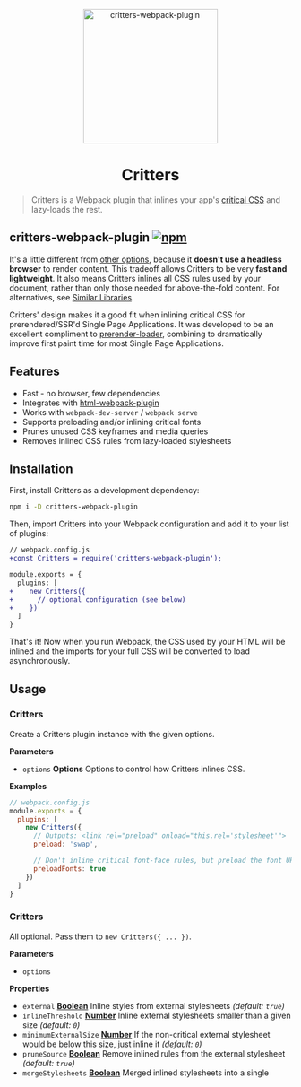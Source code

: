 <p align="center">
  <img src="https://i.imgur.com/J0jv1Sz.png" width="240" height="240" alt="critters-webpack-plugin">
  <h1 align="center">Critters</h1>
</p>

> Critters is a Webpack plugin that inlines your app's [critical CSS] and lazy-loads the rest.

## critters-webpack-plugin [![npm](https://img.shields.io/npm/v/critters-webpack-plugin.svg?style=flat)](https://www.npmjs.org/package/critters-webpack-plugin)

It's a little different from [other options](#similar-libraries), because it **doesn't use a headless browser** to render content.  This tradeoff allows Critters to be very **fast and lightweight**. It also means Critters inlines all CSS rules used by your document, rather than only those needed for above-the-fold content. For alternatives, see [Similar Libraries](#similar-libraries).

Critters' design makes it a good fit when inlining critical CSS for prerendered/SSR'd Single Page Applications. It was developed to be an excellent compliment to [prerender-loader](https://github.com/GoogleChromeLabs/prerender-loader), combining to dramatically improve first paint time for most Single Page Applications.

## Features

-   Fast - no browser, few dependencies
-   Integrates with [html-webpack-plugin]
-   Works with `webpack-dev-server` / `webpack serve`
-   Supports preloading and/or inlining critical fonts
-   Prunes unused CSS keyframes and media queries
-   Removes inlined CSS rules from lazy-loaded stylesheets

## Installation

First, install Critters as a development dependency:

```sh
npm i -D critters-webpack-plugin
```

Then, import Critters into your Webpack configuration and add it to your list of plugins:

```diff
// webpack.config.js
+const Critters = require('critters-webpack-plugin');

module.exports = {
  plugins: [
+    new Critters({
+      // optional configuration (see below)
+    })
  ]
}
```

That's it! Now when you run Webpack, the CSS used by your HTML will be inlined and the imports for your full CSS will be converted to load asynchronously.

## Usage

<!-- Generated by documentation.js. Update this documentation by updating the source code. -->

### Critters

Create a Critters plugin instance with the given options.

**Parameters**

-   `options` **Options** Options to control how Critters inlines CSS.

**Examples**

```javascript
// webpack.config.js
module.exports = {
  plugins: [
    new Critters({
      // Outputs: <link rel="preload" onload="this.rel='stylesheet'">
      preload: 'swap',

      // Don't inline critical font-face rules, but preload the font URLs:
      preloadFonts: true
    })
  ]
}
```

### Critters

All optional. Pass them to `new Critters({ ... })`.

**Parameters**

-   `options`  

**Properties**

-   `external` **[Boolean](https://developer.mozilla.org/docs/Web/JavaScript/Reference/Global_Objects/Boolean)** Inline styles from external stylesheets _(default: `true`)_
-   `inlineThreshold` **[Number](https://developer.mozilla.org/docs/Web/JavaScript/Reference/Global_Objects/Number)** Inline external stylesheets smaller than a given size _(default: `0`)_
-   `minimumExternalSize` **[Number](https://developer.mozilla.org/docs/Web/JavaScript/Reference/Global_Objects/Number)** If the non-critical external stylesheet would be below this size, just inline it _(default: `0`)_
-   `pruneSource` **[Boolean](https://developer.mozilla.org/docs/Web/JavaScript/Reference/Global_Objects/Boolean)** Remove inlined rules from the external stylesheet _(default: `true`)_
-   `mergeStylesheets` **[Boolean](https://developer.mozilla.org/docs/Web/JavaScript/Reference/Global_Objects/Boolean)** Merged inlined stylesheets into a single <style> tag _(default: `true`)_
-   `lookupHtmlFiles` **[Array](https://developer.mozilla.org/en-US/docs/Web/JavaScript/Reference/Global_Objects/Array)** Inline styles used in the HTML files of this list _(default: `[]`)_
-   `preload` **[String](https://developer.mozilla.org/docs/Web/JavaScript/Reference/Global_Objects/String)** Which [preload strategy](#preloadstrategy) to use
-   `noscriptFallback` **[Boolean](https://developer.mozilla.org/docs/Web/JavaScript/Reference/Global_Objects/Boolean)** Add `<noscript>` fallback to JS-based strategies
-   `inlineFonts` **[Boolean](https://developer.mozilla.org/docs/Web/JavaScript/Reference/Global_Objects/Boolean)** Inline critical font-face rules _(default: `false`)_
-   `preloadFonts` **[Boolean](https://developer.mozilla.org/docs/Web/JavaScript/Reference/Global_Objects/Boolean)** Preloads critical fonts _(default: `true`)_
-   `fonts` **[Boolean](https://developer.mozilla.org/docs/Web/JavaScript/Reference/Global_Objects/Boolean)** Shorthand for setting `inlineFonts`+`preloadFonts`-   Values:
    -   `true` to inline critical font-face rules and preload the fonts
    -   `false` to don't inline any font-face rules and don't preload fonts
-   `keyframes` **[String](https://developer.mozilla.org/docs/Web/JavaScript/Reference/Global_Objects/String)** Controls which keyframes rules are inlined.-   Values:
    -   `"critical"`: _(default)_ inline keyframes rules used by the critical CSS
    -   `"all"` inline all keyframes rules
    -   `"none"` remove all keyframes rules
-   `compress` **[Boolean](https://developer.mozilla.org/docs/Web/JavaScript/Reference/Global_Objects/Boolean)** Compress resulting critical CSS _(default: `true`)_
-   `logLevel` **[String](https://developer.mozilla.org/docs/Web/JavaScript/Reference/Global_Objects/String)** Controls [log level](#loglevel) of the plugin _(default: `"info"`)_

### LogLevel

Controls log level of the plugin. Specifies the level the logger should use. A logger will
not produce output for any log level beneath the specified level. Available levels and order
are:

-   **"info"** _(default)_
-   **"warn"**
-   **"error"**
-   **"trace"**
-   **"debug"**
-   **"silent"**

Type: (`"info"` \| `"warn"` \| `"error"` \| `"trace"` \| `"debug"` \| `"silent"`)

### PreloadStrategy

The mechanism to use for lazy-loading stylesheets.
_[JS]_ indicates that a strategy requires JavaScript (falls back to `<noscript>`).

-   **default:** Move stylesheet links to the end of the document and insert preload meta tags in their place.
-   **"body":** Move all external stylesheet links to the end of the document.
-   **"media":** Load stylesheets asynchronously by adding `media="not x"` and removing once loaded. _[JS]_
-   **"swap":** Convert stylesheet links to preloads that swap to `rel="stylesheet"` once loaded. _[JS]_
-   **"js":** Inject an asynchronous CSS loader similar to [LoadCSS](https://github.com/filamentgroup/loadCSS) and use it to load stylesheets. _[JS]_
-   **"js-lazy":** Like `"js"`, but the stylesheet is disabled until fully loaded.

Type: (default | `"body"` \| `"media"` \| `"swap"` \| `"js"` \| `"js-lazy"`)

## Similar Libraries

There are a number of other libraries that can inline Critical CSS, each with a slightly different approach.  Here are a few great options:

-   [Critical](https://github.com/addyosmani/critical)
-   [Penthouse](https://github.com/pocketjoso/penthouse)
-   [webpack-critical](https://github.com/lukeed/webpack-critical)
-   [webpack-plugin-critical](https://github.com/nrwl/webpack-plugin-critical)
-   [html-critical-webpack-plugin](https://github.com/anthonygore/html-critical-webpack-plugin)
-   [react-snap](https://github.com/stereobooster/react-snap)

## License

[Apache 2.0](LICENSE)

This is not an official Google product.

[critical css]: https://www.smashingmagazine.com/2015/08/understanding-critical-css/

[html-webpack-plugin]: https://github.com/jantimon/html-webpack-plugin
